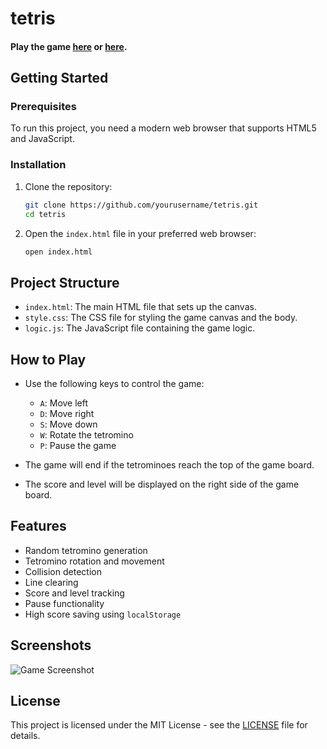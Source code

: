 # tetris

#### Play the game [here](garvit-exe.github.io/tetris) or [here](tetris-by-garvit.vercel.com).

## Getting Started

### Prerequisites

To run this project, you need a modern web browser that supports HTML5 and JavaScript.

### Installation

1. Clone the repository:

    ```sh
    git clone https://github.com/yourusername/tetris.git
    cd tetris
    ```

2. Open the `index.html` file in your preferred web browser:

    ```sh
    open index.html
    ```

## Project Structure

- `index.html`: The main HTML file that sets up the canvas.
- `style.css`: The CSS file for styling the game canvas and the body.
- `logic.js`: The JavaScript file containing the game logic.

## How to Play

- Use the following keys to control the game:
  - `A`: Move left
  - `D`: Move right
  - `S`: Move down
  - `W`: Rotate the tetromino
  - `P`: Pause the game

- The game will end if the tetrominoes reach the top of the game board.
- The score and level will be displayed on the right side of the game board.

## Features

- Random tetromino generation
- Tetromino rotation and movement
- Collision detection
- Line clearing
- Score and level tracking
- Pause functionality
- High score saving using `localStorage`

## Screenshots

![Game Screenshot](screenshot.png)

## License

This project is licensed under the MIT License - see the [LICENSE](LICENSE) file for details.
